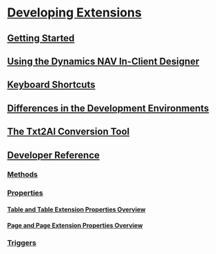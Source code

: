 # [Developing Extensions](devenv-dev-overview.md)
## [Getting Started](devenv-get-started.md)
## [Using the Dynamics NAV In-Client Designer](devenv-inclient-designer.md)
## [Keyboard Shortcuts](devenv-keyboard-shortcuts.md)
## [Differences in the Development Environments](devenv-differences.md)
## [The Txt2Al Conversion Tool](devenv-txt2al-tool.md)
## [Developer Reference](devenv-reference-overview.md)
### [Methods](methods/devenv-al-methods.md)
### [Properties](devenv-properties.md)
#### [Table and Table Extension Properties Overview](devenv-table-properties.md)
#### [Page and Page Extension Properties Overview](devenv-page-property-overview.md)
### [Triggers](triggers/devenv-triggers.md)